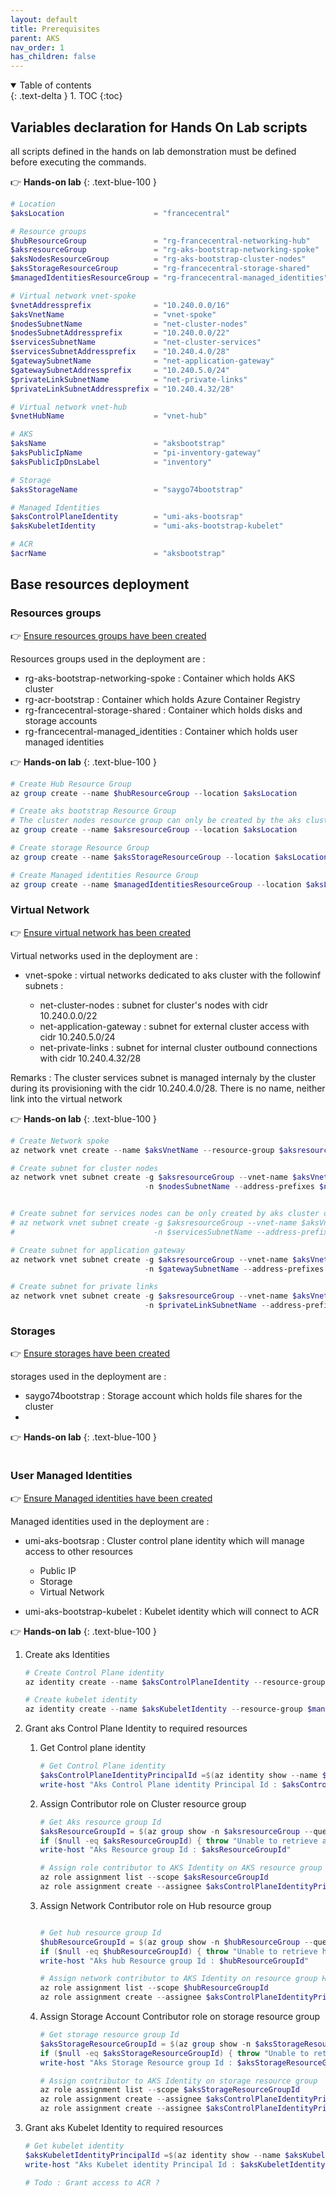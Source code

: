 ```yaml
---
layout: default
title: Prerequisites
parent: AKS
nav_order: 1
has_children: false
---
```


<details open markdown="block">
  <summary>
    Table of contents
  </summary>
  {: .text-delta }
1. TOC
{:toc}
</details>


## Variables declaration for Hands On Lab scripts

all scripts defined in the hands on lab demonstration must be defined before executing the commands.

:point_right: **Hands-on lab**
{: .text-blue-100 }

``` powershell
# Location
$aksLocation                    = "francecentral"

# Resource groups
$hubResourceGroup               = "rg-francecentral-networking-hub"
$aksresourceGroup               = "rg-aks-bootstrap-networking-spoke"
$aksNodesResourceGroup          = "rg-aks-bootstrap-cluster-nodes"
$aksStorageResourceGroup        = "rg-francecentral-storage-shared"
$managedIdentitiesResourceGroup = "rg-francecentral-managed_identities"

# Virtual network vnet-spoke
$vnetAddressprefix              = "10.240.0.0/16"
$aksVnetName                    = "vnet-spoke"
$nodesSubnetName                = "net-cluster-nodes"
$nodesSubnetAddressprefix       = "10.240.0.0/22"
$servicesSubnetName             = "net-cluster-services"
$servicesSubnetAddressprefix    = "10.240.4.0/28"
$gatewaySubnetName              = "net-application-gateway"
$gatewaySubnetAddressprefix     = "10.240.5.0/24"
$privateLinkSubnetName          = "net-private-links"
$privateLinkSubnetAddressprefix = "10.240.4.32/28"

# Virtual network vnet-hub
$vnetHubName                    = "vnet-hub"

# AKS
$aksName                        = "aksbootstrap"
$aksPublicIpName                = "pi-inventory-gateway"
$aksPublicIpDnsLabel            = "inventory"

# Storage
$aksStorageName                 = "saygo74bootstrap"

# Managed Identities
$aksControlPlaneIdentity        = "umi-aks-bootsrap"
$aksKubeletIdentity             = "umi-aks-bootstrap-kubelet"

# ACR
$acrName                        = "aksbootstrap"

```

## Base resources deployment

### Resources groups

:point_right: [Ensure resources groups have been created](../02-deploy-subscription-root/02-resources-groups.md)

Resources groups used in the deployment are :

* rg-aks-bootstrap-networking-spoke : Container which holds AKS cluster
* rg-acr-bootstrap : Container which holds Azure Container Registry
* rg-francecentral-storage-shared : Container which holds disks and storage accounts
* rg-francecentral-managed_identities : Container which holds user managed identities

:point_right: **Hands-on lab**
{: .text-blue-100 }

``` powershell
# Create Hub Resource Group
az group create --name $hubResourceGroup --location $aksLocation

# Create aks bootstrap Resource Group
# The cluster nodes resource group can only be created by the aks cluster during its provisioning
az group create --name $aksresourceGroup --location $aksLocation

# Create storage Resource Group
az group create --name $aksStorageResourceGroup --location $aksLocation

# Create Managed identities Resource Group
az group create --name $managedIdentitiesResourceGroup --location $aksLocation

```

### Virtual Network

:point_right: [Ensure virtual network has been created](../02-deploy-subscription-root/03-virtual-networks.md)

Virtual networks used in the deployment are :

* vnet-spoke : virtual networks dedicated to aks cluster with the followinf subnets :

  * net-cluster-nodes : subnet for cluster's nodes with cidr 10.240.0.0/22
  * net-application-gateway : subnet for external cluster access with cidr 10.240.5.0/24
  * net-private-links : subnet for internal cluster outbound connections with cidr 10.240.4.32/28

Remarks : The cluster services subnet is managed internaly by the cluster during its provisioning with the cidr 10.240.4.0/28. There is no name, neither link into the virtual network

:point_right: **Hands-on lab**
{: .text-blue-100 }

``` powershell
# Create Network spoke
az network vnet create --name $aksVnetName --resource-group $aksresourceGroup --address-prefixes $vnetAddressprefix 

# Create subnet for cluster nodes
az network vnet subnet create -g $aksresourceGroup --vnet-name $aksVnetName `
                              -n $nodesSubnetName --address-prefixes $nodesSubnetAddressprefix


# Create subnet for services nodes can be only created by aks cluster during its provisioning
# az network vnet subnet create -g $aksresourceGroup --vnet-name $aksVnetName `
#                               -n $servicesSubnetName --address-prefixes $servicesSubnetAddressprefix

# Create subnet for application gateway
az network vnet subnet create -g $aksresourceGroup --vnet-name $aksVnetName `
                              -n $gatewaySubnetName --address-prefixes $gatewaySubnetAddressprefix

# Create subnet for private links
az network vnet subnet create -g $aksresourceGroup --vnet-name $aksVnetName `
                              -n $privateLinkSubnetName --address-prefixes $privateLinkSubnetAddressprefix

```

### Storages

:point_right: [Ensure storages have been created](../02-deploy-subscription-root/04-storages.md)

storages used in the deployment are :

* saygo74bootstrap : Storage account which holds file shares for the cluster
* 

:point_right: **Hands-on lab**
{: .text-blue-100 }

``` powershell

```

### User Managed Identities

:point_right: [Ensure Managed identities have been created](../02-deploy-subscription-root/05-managed-identities.md)

Managed identities used in the deployment are :

* umi-aks-bootsrap : Cluster control plane identity which will manage access to other resources

  * Public IP
  * Storage
  * Virtual Network

* umi-aks-bootstrap-kubelet : Kubelet identity which will connect to ACR

:point_right: **Hands-on lab**
{: .text-blue-100 }

1. Create aks Identities

    ```powershell
    # Create Control Plane identity
    az identity create --name $aksControlPlaneIdentity --resource-group $managedIdentitiesResourceGroup

    # Create kubelet identity
    az identity create --name $aksKubeletIdentity --resource-group $managedIdentitiesResourceGroup

    ```

2. Grant aks Control Plane Identity to required resources

   1. Get Control plane identity

      ```powershell
      # Get Control Plane identity
      $aksControlPlaneIdentityPrincipalId =$(az identity show --name $aksControlPlaneIdentity --resource-group $managedIdentitiesResourceGroup --query "principalId" -o tsv)
      write-host "Aks Control Plane identity Principal Id : $aksControlPlaneIdentityPrincipalId"

      ```

   2. Assign Contributor role on Cluster resource group

      ```powershell
      # Get Aks resource group Id
      $aksResourceGroupId = $(az group show -n $aksresourceGroup --query "id" -o tsv)
      if ($null -eq $aksResourceGroupId) { throw "Unable to retrieve aks resource group $aksresourceGroup Id"}
      write-host "Aks Resource group Id : $aksResourceGroupId"

      # Assign role contributor to AKS Identity on AKS resource group
      az role assignment list --scope $aksResourceGroupId
      az role assignment create --assignee $aksControlPlaneIdentityPrincipalId --scope $aksResourceGroupId --role "Contributor"

      ```

   3. Assign Network Contributor role on Hub resource group

      ```powershell

      # Get hub resource group Id
      $hubResourceGroupId = $(az group show -n $hubResourceGroup --query "id" -o tsv)
      if ($null -eq $hubResourceGroupId) { throw "Unable to retrieve hub resource group $hubResourceGroup Id"}
      write-host "Aks hub Resource group Id : $hubResourceGroupId"

      # Assign network contributor to AKS Identity on resource group Hub
      az role assignment list --scope $hubResourceGroupId
      az role assignment create --assignee $aksControlPlaneIdentityPrincipalId --scope $hubResourceGroupId --role "Network Contributor"

      ```

   4. Assign Storage Account Contributor role on storage resource group

      ```powershell
      # Get storage resource group Id
      $aksStorageResourceGroupId = $(az group show -n $aksStorageResourceGroup --query "id" -o tsv)
      if ($null -eq $aksStorageResourceGroupId) { throw "Unable to retrieve storage resource group $aksStorageResourceGroup Id"}
      write-host "Aks Storage Resource group Id : $aksStorageResourceGroupId"

      # Assign contributor to AKS Identity on storage resource group
      az role assignment list --scope $aksStorageResourceGroupId
      az role assignment create --assignee $aksControlPlaneIdentityPrincipalId --scope $aksStorageResourceGroupId --role "Contributor"
      az role assignment create --assignee $aksControlPlaneIdentityPrincipalId --scope $aksStorageResourceGroupId --role "Storage Account Contributor"

      ```

3. Grant aks Kubelet Identity to required resources

    ```powershell
    # Get kubelet identity
    $aksKubeletIdentityPrincipalId =$(az identity show --name $aksKubeletIdentity --resource-group $managedIdentitiesResourceGroup --query "principalId" -o tsv)
    write-host "Aks Kubelet identity Principal Id : $aksKubeletIdentityPrincipalId"

    # Todo : Grant access to ACR ?
    ```
